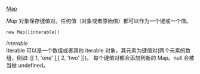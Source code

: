 

[Map](https://developer.mozilla.org/zh-CN/docs/Web/JavaScript/Reference/Global_Objects/Map)  

_Map_ 对象保存键值对。任何值（对象或者原始值）都可以作为一个键或一个值。  

    new Map([interable])  

_interable_  
Iterable 可以是一个数组或者其他 iterable 对象，其元素为键值对(两个元素的数组，例如: [[ 1, 'one' ],[ 2, 'two' ]])。 每个键值对都会添加到新的 Map。null 会被当做 undefined。  